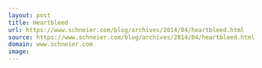```yaml
---
layout: post
title: Heartbleed
url: https://www.schneier.com/blog/archives/2014/04/heartbleed.html
source: https://www.schneier.com/blog/archives/2014/04/heartbleed.html
domain: www.schneier.com
image: 
---
```


